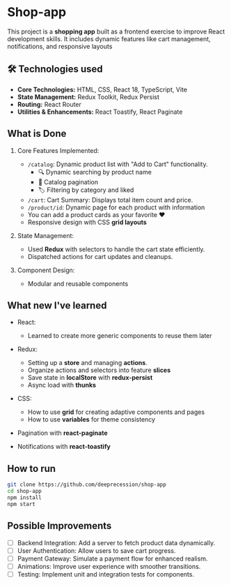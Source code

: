 # Shop-app

This project is a **shopping app** built as a frontend exercise to improve React development skills. It includes dynamic features like cart management, notifications, and responsive layouts

## 🛠️ Technologies used

-  **Core Technologies:** HTML, CSS, React 18, TypeScript, Vite  
-  **State Management:** Redux Toolkit, Redux Persist  
-  **Routing:** React Router  
-  **Utilities & Enhancements:** React Toastify, React Paginate  

## What is Done

1. Core Features Implemented:
   - `/catalog`: Dynamic product list with "Add to Cart" functionality.
      - 🔍 Dynamic searching by product name
      - 📄 Catalog pagination
      - 🏷️ Filtering by category and liked
   - `/cart`: Cart Summary: Displays total item count and price.
   - `/product/id`: Dynamic page for each product with information
   - You can add a product cards as your favorite ❤️
   - Responsive design with CSS **grid layouts**
     
2. State Management:
   - Used **Redux** with selectors to handle the cart state efficiently.
   - Dispatched actions for cart updates and cleanups.
     
3. Component Design:
   - Modular and reusable components

## What new I've learned

- React:
  - Learned to create more generic components to reuse them later

- Redux:
  - Setting up a **store** and managing **actions**.
  - Organize actions and selectors into feature **slices**
  - Save state in **localStore** with **redux-persist**
  - Async load with **thunks**

- CSS:
  - How to use **grid** for creating adaptive components and pages
  - How to use **variables** for theme consistency

- Pagination with **react-paginate**
  
- Notifications with **react-toastify**

## How to run

```bash
git clone https://github.com/deeprecession/shop-app
cd shop-app
npm install
npm start
```

## Possible Improvements

- [ ] Backend Integration: Add a server to fetch product data dynamically.
- [ ] User Authentication: Allow users to save cart progress.
- [ ] Payment Gateway: Simulate a payment flow for enhanced realism.
- [ ] Animations: Improve user experience with smoother transitions.
- [ ] Testing: Implement unit and integration tests for components.
